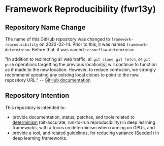 # Framework Reproducibility (fwr13y)

## Repository Name Change

The name of this GitHub repository was changed to
`framework-reproducibility` on 2023-02-14. Prior to this, it was named
`framework-determinism`. Before that, it was named `tensorflow-determinism`.

"In addition to redirecting all web traffic, all `git clone`, `git fetch`, or
`git push` operations targetting the previous location[s] will continue to
function as if made to the new location. However, to reduce confusion, we
strongly recommend updating any existing local clones to point to the new
repository URL." -- [GitHub documentation][1]


## Repository Intention

This repository is intended to:
* provide documentation, status, patches, and tools related to
  [determinism][2] (bit-accurate, run-to-run reproducibility) in deep learning
  frameworks, with a focus on determinism when running on GPUs, and
* provide a tool, and related guidelines, for reducing variance
  ([Seeder][3]]) in deep learning frameworks.

[1]: https://docs.github.com/en/repositories/creating-and-managing-repositories/renaming-a-repository
[2]: ./doc/d9m/README.md
[3]: ./doc/seeder/README.md
